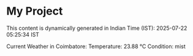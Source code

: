 # My Project

This content is dynamically generated in Indian Time (IST): 2025-07-22 05:25:34 IST


Current Weather in Coimbatore:
Temperature: 23.88 °C
Condition: mist
